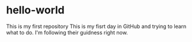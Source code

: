 # hello-world
This is my first repository
This is my fisrt day in GitHub and trying to learn what to do. I'm following their guidness right now.
